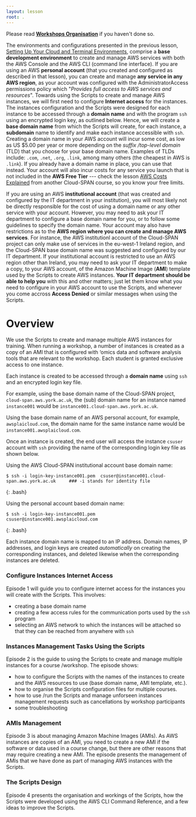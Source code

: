 ```yaml
---
layout: lesson
root: .
---
```

Please read **[Workshops Organisation](https://cloud-span.github.io/cloud-admin-guide-0-overview#course-overview)** if you haven't done so.


The environments and configurations presented in the previous lesson, [Setting Up Your Cloud and Terminal Environments](https://cloud-span.github.io/cloud-admin-guide-1-setting-work-environments/), comprise a **base development environment** to create and manage AWS services with both the AWS Console and the AWS CLI (command line interface). If you are using an AWS **personal account** (that you created and configured as described in that lesson), you can create and manage **any service in any AWS region**, as your account was configured with the AdministratorAccess permissions policy which "*Provides full access to AWS services and resources*". 
Towards using the Scripts to create and manage AWS instances, we will first need to configure **Internet access** for the instances. The instances configuration and the Scripts were designed for each instance to be accessed through a **domain name** and with the program `ssh` using an encrypted login key, as outlined below. Hence, we will create a **base domain name** from which the Scripts will create, for each instance, a **subdomain** name to identify and make each instance accessible with `ssh`. Creating a domain name in your AWS account will incur some cost, as low as US $5.00 per year or more depending on the  *suffix /top-level domain* (TLD) that you choose for your base domain name. Examples of TLDs include: `.com`, `.net`, `.org`, `.link`, among many others (the cheapest in AWS is `.link`). If you already have a domain name in place, you can use that instead. Your account will also incur costs for any service you launch that is not included in the **AWS Free Tier** --- check the lesson [AWS Costs Explained](https://cloud-span.github.io/create-aws-instance-3-costs-explained/) from another Cloud-SPAN course, so you know your free limits. 

If you are using an AWS **institutional account** (that was created and configured by the IT department in your institution), you will most likely not be directly responsible for the cost of using a domain name or any other service with your account. However, you may need to ask your IT department to configure a base domain name for you, or to follow some guidelines to specify the domain name. Your account may also have restrictions as to the **AWS region where you can create and manage AWS services**. For instance, the AWS institutionl account of the Cloud-SPAN project can only make use of services in the eu-west-1 Ireland region, and the Cloud-SPAN base domain name was suggested and configured by our IT department. If your institutional account is restricted to use an AWS region other than Ireland, you may need to ask your IT department to make a copy, to your AWS account, of the Amazon Machine Image (**AMI**) template used by the Scripts to create AWS instances. **Your IT department should be able to help you** with this and other matters; just let them know what you need to configure in your AWS account to use the Scripts, and whenever you come accross **Access Denied** or similar messages when using the Scripts.

# Overview
We use the Scripts to create and manage multiple AWS instances for training. When running a workshop, a number of instances is created as a copy of an AMI that is configured with ‘omics data and software analysis tools that are relevant to the workshop.  Each student is granted exclusive access to one instance.

Each instance is created to be accessed through a **domain name** using `ssh` and an encrypted login key file. 

For example, using the base domain name of the Cloud-SPAN project, `cloud-span.aws.york.ac.uk`, the (sub) domain name for an instance named `instance001` would be `instance001.cloud-span.aws.york.ac.uk`.

Using the base domain name of an AWS personal account, for example, `awsplaicloud.com`, the domain name for the same instance name would be `instance001.awsplaicloud.com`.

Once an instance is created, the end user will access the instance `csuser` account with `ssh` providing the name of the corresponding login key file as shown below.

Using the AWS Cloud-SPAN institutional account base domain name:
~~~
$ ssh -i login-key-instance001.pem  csuser@instance001.cloud-span.aws.york.ac.uk     ### -i stands for identity file
~~~
{: .bash}

Using the personal account based domain name:
~~~
$ ssh -i login-key-instance001.pem  csuser@instance001.awsplaicloud.com              
~~~
{: .bash}

Each instance domain name is mapped to an IP address. Domain names, IP addresses, and login keys are created *automatically* on creating the corresponding instances, and deleted likewise when the corresponding instances are deleted.

### Configure Instances Internet Access

Episode 1 will guide you to configure internet access for the instances you will create with the Scripts. This involves:
- creating a base domain name 
- creating a few access rules for the communication ports used by the `ssh` program
- selecting an AWS network to which the instances will be attached so that they can be reached from anywhere with `ssh`

 <!-- this reference is to a section in a another page file is right -- don't delete [Create a Base Domain Name](01-configure-instances-internet-access#1-create-a-base-domain-name). -->
### Instances Management Tasks Using the Scripts

Episode 2 is the guide to using the Scripts to create and manage multiple instances for a course /workshop. The episode shows:
- how to configure the Scripts with the names of the instances to create and the AWS resources to use (base domain name, AMI template, etc.).
- how to organise the Scripts configuration files for multiple courses. 
- how to use /run the Scripts and manage unforseen instances management requests such as cancellations by workshop participants
- some troubleshooting

### AMIs Management

Episode 3 is about managing Amazon Machine Images (AMIs). As AWS instances are copies of an AMI, you need to create a new AMI if the software or data used in a course change, but there are other reasons that may require creating a new AMI. The episode presents the management of AMIs that we have done as part of managing AWS instances with the Scripts.

### The Scripts Design

Episode 4 presents the organisation and workings of the Scripts, how the Scripts were developed using the AWS CLI Command Reference, and a few ideas to improve the Scripts.
